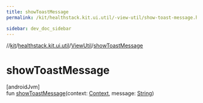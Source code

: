 ```yaml
---
title: showToastMessage
permalink: /kit/healthstack.kit.ui.util/-view-util/show-toast-message.html

sidebar: dev_doc_sidebar
---
```

//[kit](../../../index.html)/[healthstack.kit.ui.util](../index.html)/[ViewUtil](index.html)/[showToastMessage](show-toast-message.html)



# showToastMessage



[androidJvm]\
fun [showToastMessage](show-toast-message.html)(context: [Context](https://developer.android.com/reference/kotlin/android/content/Context.html), message: [String](https://kotlinlang.org/api/latest/jvm/stdlib/kotlin/-string/index.html))




